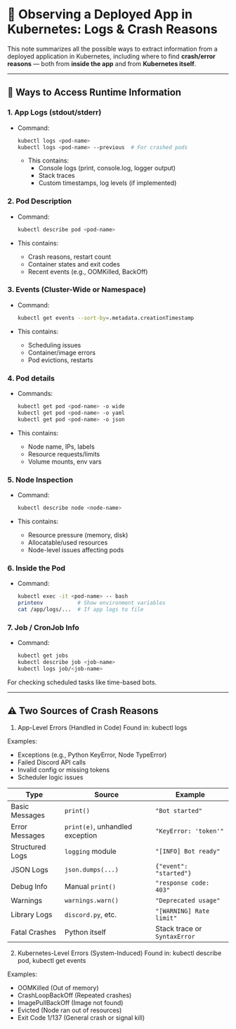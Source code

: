 # 🧪 Observing a Deployed App in Kubernetes: Logs & Crash Reasons

This note summarizes all the possible ways to extract information from a deployed application in Kubernetes, including where to find **crash/error reasons** — both from **inside the app** and from **Kubernetes itself**.

---

## 📍 Ways to Access Runtime Information

### 1. **App Logs (stdout/stderr)**
- Command:
  ```bash
  kubectl logs <pod-name>
  kubectl logs <pod-name> --previous  # For crashed pods
  ```

  - This contains:
    - Console logs (print, console.log, logger output)
    - Stack traces
    - Custom timestamps, log levels (if implemented)

### 2. **Pod Description**
- Command:
  ```bash
  kubectl describe pod <pod-name>
  ```

- This contains:
    - Crash reasons, restart count
    - Container states and exit codes
    - Recent events (e.g., OOMKilled, BackOff)

### 3. **Events (Cluster-Wide or Namespace)**
- Command:
  ```bash
  kubectl get events --sort-by=.metadata.creationTimestamp
  ```

- This contains:
  - Scheduling issues
  - Container/image errors
  - Pod evictions, restarts
 
### 4. **Pod details**
- Commands:
  ```bash
  kubectl get pod <pod-name> -o wide
  kubectl get pod <pod-name> -o yaml
  kubectl get pod <pod-name> -o json
  ```

- This contains:
  - Node name, IPs, labels
  - Resource requests/limits
  - Volume mounts, env vars
 
### 5. **Node Inspection**

- Command:
  ```bash
  kubectl describe node <node-name>
  ```

- This contains:
  - Resource pressure (memory, disk)
  - Allocatable/used resources
  - Node-level issues affecting pods

### 6. **Inside the Pod**

- Command:
  ```bash
  kubectl exec -it <pod-name> -- bash
  printenv           # Show environment variables
  cat /app/logs/...  # If app logs to file
  ```

### 7. **Job / CronJob Info**

- Command:
  ```bash
  kubectl get jobs
  kubectl describe job <job-name>
  kubectl logs job/<job-name>
  ```

For checking scheduled tasks like time-based bots.

---

## ⚠️ Two Sources of Crash Reasons

1. App-Level Errors (Handled in Code)
Found in: kubectl logs

Examples:
- Exceptions (e.g., Python KeyError, Node TypeError)
- Failed Discord API calls
- Invalid config or missing tokens
- Scheduler logic issues

| Type             | Source                 | Example                     |
|------------------|------------------------|-----------------------------|
| Basic Messages   | `print()`              | `"Bot started"`            |
| Error Messages   | `print(e)`, unhandled exception | `"KeyError: 'token'"` |
| Structured Logs  | `logging` module       | `"[INFO] Bot ready"`       |
| JSON Logs        | `json.dumps(...)`      | `{"event": "started"}`     |
| Debug Info       | Manual `print()`       | `"response code: 403"`     |
| Warnings         | `warnings.warn()`      | `"Deprecated usage"`       |
| Library Logs     | `discord.py`, etc.     | `"[WARNING] Rate limit"`   |
| Fatal Crashes    | Python itself          | Stack trace or `SyntaxError` |

 
2. Kubernetes-Level Errors (System-Induced)
Found in: kubectl describe pod, kubectl get events

Examples:
- OOMKilled (Out of memory)
- CrashLoopBackOff (Repeated crashes)
- ImagePullBackOff (Image not found)
- Evicted (Node ran out of resources)
- Exit Code 1/137 (General crash or signal kill)

